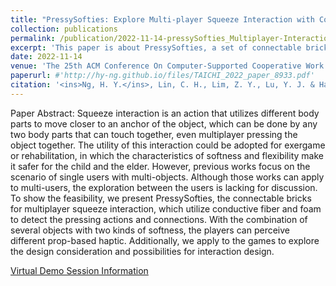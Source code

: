 ```yaml
---
title: "PressySofties: Explore Multi-player Squeeze Interaction with Conductive Fabric Cubes"
collection: publications
permalink: /publication/2022-11-14-pressySofties_Multiplayer-Interaction
excerpt: 'This paper is about PressySofties, a set of connectable bricks for multiplayer squeeze interaction to promote application of prop-based haptics for interaction design.'
date: 2022-11-14
venue: 'The 25th ACM Conference On Computer-Supported Cooperative Work and Social Computing (CSCW)'
paperurl: #'http://hy-ng.github.io/files/TAICHI_2022_paper_8933.pdf'
citation: '<ins>Ng, H. Y.</ins>, Lin, C. H., Lim, Z. Y., Lu, Y. J. & Han, P. H. (2022, November). PressySofties: Explore Multi-player Squeeze Interaction with Conductive Fabric Cubes. In <i>The 25th ACM Conference On Computer-Supported Cooperative Work and Social Computing (CSCW 2022)</i>.'
---
```

Paper Abstract:
Squeeze interaction is an action that utilizes different body parts to move closer to an anchor of the object, which can be done by any two body parts that can touch together, even multiplayer pressing the object together. The utility of this interaction could be adopted for exergame or rehabilitation, in which the characteristics of softness and flexibility make it safer for the child and the elder. However, previous works focus on the scenario of single users with multi-objects. Although those works can apply to multi-users, the exploration between the users is lacking for discussion. To show the feasibility, we present PressySofties, the connectable bricks for multiplayer squeeze interaction, which utilize conductive fiber and foam to detect the pressing actions and connections. With the combination of several objects with two kinds of softness, the players can perceive different prop-based haptic. Additionally, we apply to the games to explore the design consideration and possibilities for interaction design.

[Virtual Demo Session Information](https://programs.sigchi.org/cscw/2022/program/content/90932)
